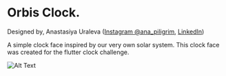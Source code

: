 # Orbis Clock.
Designed by, Anastasiya Uraleva ([Instagram @ana_piligrim](https://www.instagram.com/ana_piligrim/), [LinkedIn](https://www.linkedin.com/in/uraleva/))

A simple clock face inspired by our very own solar system. This clock face was created for the flutter clock challenge.

![Alt Text](https://media.giphy.com/media/WQrYNeoz2Xblxti9pL/giphy.gif)


